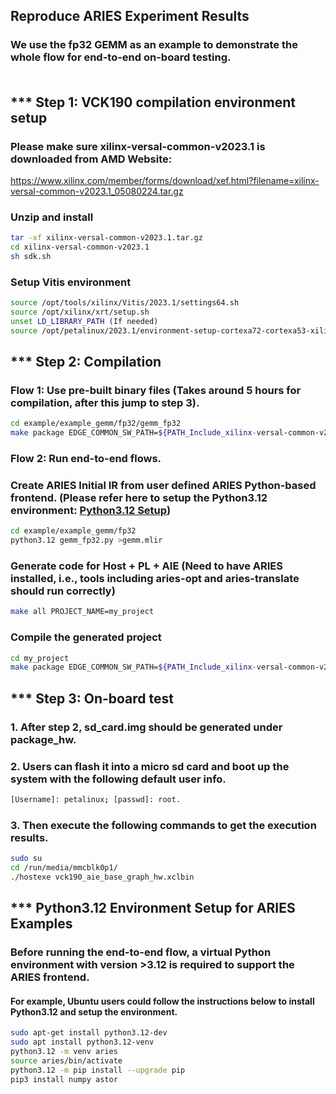 ##  Reproduce ARIES Experiment Results
### We use the fp32 GEMM as an example to demonstrate the whole flow for end-to-end on-board testing. <br><br>

## *** Step 1: VCK190 compilation environment setup

### Please make sure xilinx-versal-common-v2023.1 is downloaded from AMD Website:<br/>
https://www.xilinx.com/member/forms/download/xef.html?filename=xilinx-versal-common-v2023.1_05080224.tar.gz
### Unzip and install
```sh 
tar -xf xilinx-versal-common-v2023.1.tar.gz
cd xilinx-versal-common-v2023.1
sh sdk.sh
```

### Setup Vitis environment
```sh 
source /opt/tools/xilinx/Vitis/2023.1/settings64.sh
source /opt/xilinx/xrt/setup.sh
unset LD_LIBRARY_PATH (If needed)
source /opt/petalinux/2023.1/environment-setup-cortexa72-cortexa53-xilinx-linux
```


## ***  Step 2: Compilation
### Flow 1: Use pre-built binary files (Takes around 5 hours for compilation, after this jump to step 3). 
```sh
cd example/example_gemm/fp32/gemm_fp32
make package EDGE_COMMON_SW_PATH=${PATH_Include_xilinx-versal-common-v2023.1}
```

### Flow 2: Run end-to-end flows.
### Create ARIES Initial IR from user defined ARIES Python-based frontend. (Please refer here to setup the Python3.12 environment: [Python3.12 Setup](#python312-environment-setup-for-aries-examples))
```sh
cd example/example_gemm/fp32
python3.12 gemm_fp32.py >gemm.mlir
```

### Generate code for Host + PL + AIE (Need to have ARIES installed, i.e.,  tools including aries-opt and aries-translate should run correctly)
```sh
make all PROJECT_NAME=my_project
```

### Compile the generated project
```sh
cd my_project
make package EDGE_COMMON_SW_PATH=${PATH_Include_xilinx-versal-common-v2023.1}
```

## *** Step 3: On-board test

### 1. After step 2, sd_card.img should be generated under package_hw.

### 2. Users can flash it into a micro sd card and boot up the system with the following default user info. 
```sh
[Username]: petalinux; [passwd]: root.
```

### 3. Then execute the following commands to get the execution results. 
```sh
sudo su
cd /run/media/mmcblk0p1/
./hostexe vck190_aie_base_graph_hw.xclbin
```

## *** Python3.12 Environment Setup for ARIES Examples
### Before running the end-to-end flow, a virtual Python environment with version >3.12 is required to support the ARIES frontend. 

#### For example, Ubuntu users could follow the instructions below to install Python3.12 and setup the environment.
```sh
sudo apt-get install python3.12-dev
sudo apt install python3.12-venv
python3.12 -m venv aries
source aries/bin/activate
python3.12 -m pip install --upgrade pip
pip3 install numpy astor
```
